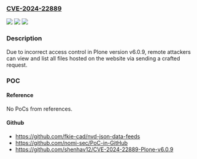 ### [CVE-2024-22889](https://cve.mitre.org/cgi-bin/cvename.cgi?name=CVE-2024-22889)
![](https://img.shields.io/static/v1?label=Product&message=n%2Fa&color=blue)
![](https://img.shields.io/static/v1?label=Version&message=n%2Fa&color=blue)
![](https://img.shields.io/static/v1?label=Vulnerability&message=n%2Fa&color=brighgreen)

### Description

Due to incorrect access control in Plone version v6.0.9, remote attackers can view and list all files hosted on the website via sending a crafted request.

### POC

#### Reference
No PoCs from references.

#### Github
- https://github.com/fkie-cad/nvd-json-data-feeds
- https://github.com/nomi-sec/PoC-in-GitHub
- https://github.com/shenhav12/CVE-2024-22889-Plone-v6.0.9

